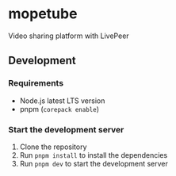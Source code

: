 # mopetube

Video sharing platform with LivePeer

## Development

### Requirements

- Node.js latest LTS version
- pnpm (`corepack enable`)

### Start the development server

1. Clone the repository
2. Run `pnpm install` to install the dependencies
3. Run `pnpm dev` to start the development server
